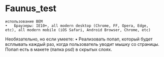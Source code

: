 # Faunus_test
	использование BEM 
	•	Браузеры: IE10+, all modern desktop (Chrome, FF, Opera, Edge, etc), all modern mobile (iOS Safari, Android Browser, Chrome, etc)

Необязательно, но если умеете:
	•	Реализовать попап, который будет всплывать каждый раз, когда пользователь уводит мышку со страницы. Попап есть в макете (папка psd) в скрытых слоях. 
